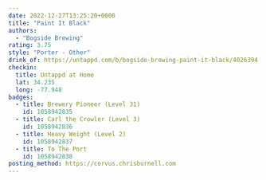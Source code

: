 ```yaml
---
date: 2022-12-27T13:25:20+0000
title: "Paint It Black"
authors:
  - "Bogside Brewing"
rating: 3.75
style: "Porter - Other"
drink_of: https://untappd.com/b/bogside-brewing-paint-it-black/4026394
checkin:
  title: Untappd at Home
  lat: 34.235
  long: -77.948
badges:
  - title: Brewery Pioneer (Level 31)
    id: 1058942835
  - title: Carl the Crowler (Level 3)
    id: 1058942836
  - title: Heavy Weight (Level 2)
    id: 1058942837
  - title: To The Port
    id: 1058942838
posting_method: https://corvus.chrisburnell.com
---
```

